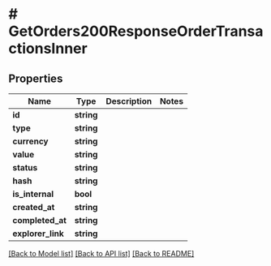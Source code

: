 # # GetOrders200ResponseOrderTransactionsInner

## Properties

Name | Type | Description | Notes
------------ | ------------- | ------------- | -------------
**id** | **string** |  |
**type** | **string** |  |
**currency** | **string** |  |
**value** | **string** |  |
**status** | **string** |  |
**hash** | **string** |  |
**is_internal** | **bool** |  |
**created_at** | **string** |  |
**completed_at** | **string** |  |
**explorer_link** | **string** |  |

[[Back to Model list]](../../README.md#models) [[Back to API list]](../../README.md#endpoints) [[Back to README]](../../README.md)
